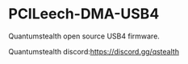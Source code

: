 # PCILeech-DMA-USB4
Quantumstealth open source USB4 firmware.

Quantumstealth discord:https://discord.gg/qstealth
